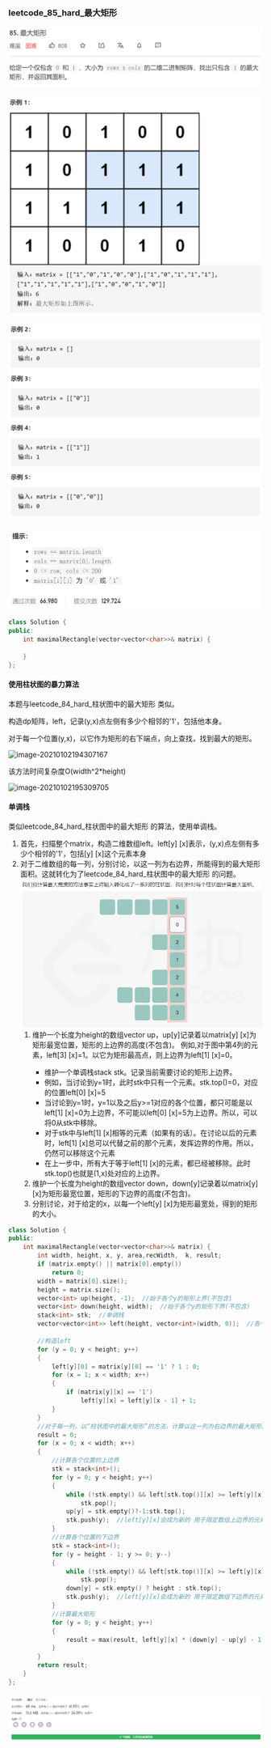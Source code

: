 ### leetcode_85_hard_最大矩形

![image-20210205121935833](leetcode_85_hard_最大矩形.assets/image-20210205121935833.png)

![image-20210205121958990](leetcode_85_hard_最大矩形.assets/image-20210205121958990.png)

![image-20210205122029849](leetcode_85_hard_最大矩形.assets/image-20210205122029849.png)

![image-20210205122045965](leetcode_85_hard_最大矩形.assets/image-20210205122045965.png)

```c++
class Solution {
public:
    int maximalRectangle(vector<vector<char>>& matrix) {

    }
};
```

#### 使用柱状图的暴力算法

本题与leetcode_84_hard_柱状图中的最大矩形 类似。

构造dp矩阵，left，记录(y,x)点左侧有多少个相邻的'1'，包括他本身。

对于每一个位置(y,x)，以它作为矩形的右下端点，向上查找，找到最大的矩形。

![image-20210102194307167](leetcode_85_hard_最大矩形.assets/image-20210102194307167.png)

该方法时间复杂度O(width^2*height)

![image-20210102195309705](leetcode_85_hard_最大矩形.assets/image-20210102195309705.png)

#### 单调栈

类似leetcode_84_hard_柱状图中的最大矩形 的算法，使用单调栈。

1. 首先，扫描整个matrix，构造二维数组left。left[y] [x]表示，(y,x)点左侧有多少个相邻的'1'，包括[y] [x]这个元素本身
2. 对于二维数组的每一列，分别讨论，以这一列为右边界，所能得到的最大矩形面积。这就转化为了leetcode_84_hard_柱状图中的最大矩形 的问题。![image-20210102204027215](Untitled.assets/image-20210102204027215.png)
   1. 维护一个长度为height的数组vector<int> up，up[y]记录着以matrix[y] [x]为矩形最宽位置，矩形的上边界的高度(不包含)。 例如,对于图中第4列的元素，left[3] [x]=1。以它为矩形最高点，则上边界为left[1] [x]=0。
      - 维护一个单调栈stack<int> stk。记录当前需要讨论的矩形上边界。
      - 例如，当讨论到y=1时，此时stk中只有一个元素。stk.top()=0，对应的位置left[0] [x]=5
      - 当讨论到y=1时，y=1以及之后y>=1对应的各个位置，都只可能是以left[1] [x]=0为上边界，不可能以left[0] [x]=5为上边界。所以，可以将0从stk中移除。
      - 对于stk中与left[1] [x]相等的元素（如果有的话）。在讨论以后的元素时，left[1] [x]总可以代替之前的那个元素，发挥边界的作用。所以，仍然可以移除这个元素
      - 在上一步中，所有大于等于left[1] [x]的元素，都已经被移除。此时 stk.top()也就是(1,x)处对应的上边界。
   2. 维护一个长度为height的数组vector<int> down，down[y]记录着以matrix[y] [x]为矩形最宽位置，矩形的下边界的高度(不包含)。
   3. 分别讨论，对于给定的x，以每一个left[y] [x]为矩形最宽处，得到的矩形的大小。

```c++
class Solution {
public:
    int maximalRectangle(vector<vector<char>>& matrix) {
        int width, height, x, y, area,recWidth,  k, result;
        if (matrix.empty() || matrix[0].empty())
            return 0;
        width = matrix[0].size();
        height = matrix.size();
        vector<int> up(height, -1);  //始于各个y的矩形上界(不包含)
        vector<int> down(height, width);  //始于各个y的矩形下界(不包含)
        stack<int> stk;  //单调栈
        vector<vector<int>> left(height, vector<int>(width, 0));  //各个位置，左侧有几个连续的'1' (包括本身)

        //构造left
        for (y = 0; y < height; y++)
        {
            left[y][0] = matrix[y][0] == '1' ? 1 : 0;
            for (x = 1; x < width; x++)
            {
                if (matrix[y][x] == '1')
                    left[y][x] = left[y][x - 1] + 1;
            }
        }
        //对于每一列，以“柱状图中的最大矩形”的方法，计算以这一列为右边界的最大矩形面积
        result = 0;
        for (x = 0; x < width; x++)
        {
            //计算各个位置的上边界
            stk = stack<int>();
            for (y = 0; y < height; y++)  
            {
                while (!stk.empty() && left[stk.top()][x] >= left[y][x])  //清空大于等于left[y][x]的元素
                    stk.pop();
                up[y] = stk.empty()?-1:stk.top();
                stk.push(y);  //left[y][x]会成为新的 用于限定数组上边界的元素
            }
            //计算各个位置的下边界
            stk = stack<int>();
            for (y = height - 1; y >= 0; y--)
            {
                while (!stk.empty() && left[stk.top()][x] >= left[y][x])  //清空大于等于left[y][x]的元素
                    stk.pop();
                down[y] = stk.empty() ? height : stk.top();
                stk.push(y);  //left[y][x]会成为新的 用于限定数组下边界的元素
            }
            //计算最大矩形
            for (y = 0; y < height; y++)
            {
                result = max(result, left[y][x] * (down[y] - up[y] - 1));
            }
        }
        return result;
    }
};
```

![image-20210102205517286](Untitled.assets/image-20210102205517286.png)